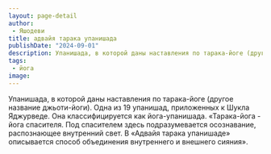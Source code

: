 ```yaml
---
layout: page-detail
author:
 - Яшодеви
title: адвайя тарака упанишада
publishDate: "2024-09-01"
description: Упанишада, в которой даны наставления по тарака-йоге (другое название джьоти-йоги). Одна из 19 упанишад, приложенных к Шукла Яджурведе. Она классифицируется как йога-упанишада.
tags:
 - йога
image: 
---
```


Упанишада, в которой даны наставления по тарака-йоге (другое название джьоти-йоги). Одна из 19 упанишад, приложенных к Шукла Яджурведе. Она классифицируется как йога-упанишада.
	«Тарака-йога - йога спасителя. Под спасителем здесь подразумевается осознавание, распознающее внутренний свет. В «Адвайя тарака упанишаде» описывается способ объединения внутреннего и внешнего сияния».

